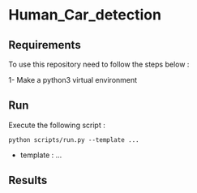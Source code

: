 # Human_Car_detection

## Requirements

To use this repository need to follow the steps below : 

1- Make a python3 virtual environment

## Run

Execute the following script :

```
python scripts/run.py --template ...
```
* template : ...

## Results
